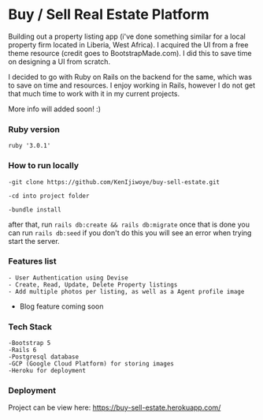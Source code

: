 # Buy / Sell Real Estate Platform

Building out a property listing app (i've done something similar for a local property firm located in Liberia, West Africa). I acquired the UI from a free theme resource (credit goes to BootstrapMade.com). I did this to save time on designing a UI from scratch.

I decided to go with Ruby on Rails on the backend for the same, which was to save on time and resources. I enjoy working in Rails, however I do not get that much time to work with it in my current projects.


More info will added soon! :)

### Ruby version
    ruby '3.0.1'
### How to run locally
    -git clone https://github.com/KenIjiwoye/buy-sell-estate.git
    
    -cd into project folder
    
    -bundle install
  after that, run `rails db:create && rails db:migrate` 
  once that is done you can run `rails db:seed`
  if you don't do this you will see an error when trying start the server.

### Features list
    - User Authentication using Devise
    - Create, Read, Update, Delete Property listings
    - Add multiple photos per listing, as well as a Agent profile image
  - Blog feature coming soon

### Tech Stack
    -Bootstrap 5
    -Rails 6
    -Postgresql database
    -GCP (Google Cloud Platform) for storing images
    -Heroku for deployment

### Deployment
   Project can be view here: https://buy-sell-estate.herokuapp.com/
 

